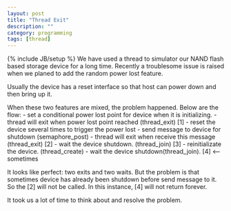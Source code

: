 ```yaml
---
layout: post
title: "Thread Exit"
description: ""
category: programming
tags: [thread]
---
```

{% include JB/setup %}
We have used a thread to simulator our NAND flash based storage device for a long time. Recently a troublesome issue is raised when we planed to add the random power lost feature.  

Usually the device has a reset interface so that host can power down and then bring up it. 

When these two features are mixed, the problem happened. Below are the flow:
    - set a conditional power lost point for device when it is initializing.
	- thread will exit when power lost point reached (thread_exit) [1]
    - reset the device several times to trigger the power lost
        - send message to device for shutdown (semaphore_post)
             - thread will exit when receive this message (thread_exit) [2]
        - wait the device shutdown. (thread_join) [3]
        - reinitializate the device. (thread_create)
    - wait the device shutdown(thread_join). [4] <-- sometimes

It looks like perfect: two exits and two waits. But the problem is that sometimes device has already been shutdown before send message to it. So the [2] will not be called. In this instance, [4] will not return forever.

It took us a lot of time to think about and resolve the problem.

